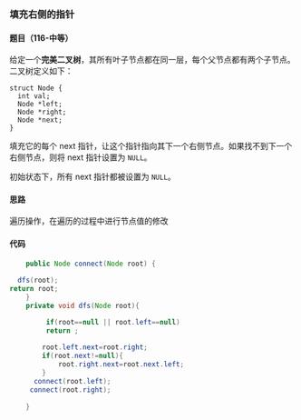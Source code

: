 ###  填充右侧的指针

#### 题目（116-中等）


给定一个**完美二叉树**，其所有叶子节点都在同一层，每个父节点都有两个子节点。二叉树定义如下：

```
struct Node {
  int val;
  Node *left;
  Node *right;
  Node *next;
}
```

填充它的每个 next 指针，让这个指针指向其下一个右侧节点。如果找不到下一个右侧节点，则将 next 指针设置为 `NULL`。

初始状态下，所有 next 指针都被设置为 `NULL`。

####  思路

遍历操作，在遍历的过程中进行节点值的修改

####  代码

```java
    public Node connect(Node root) {
        
  dfs(root);
return root;
    }
    private void dfs(Node root){

         if(root==null || root.left==null) 
         return ;
       
        root.left.next=root.right;
        if(root.next!=null){
            root.right.next=root.next.left;
        }
      connect(root.left);
     connect(root.right);
       
    }
```

